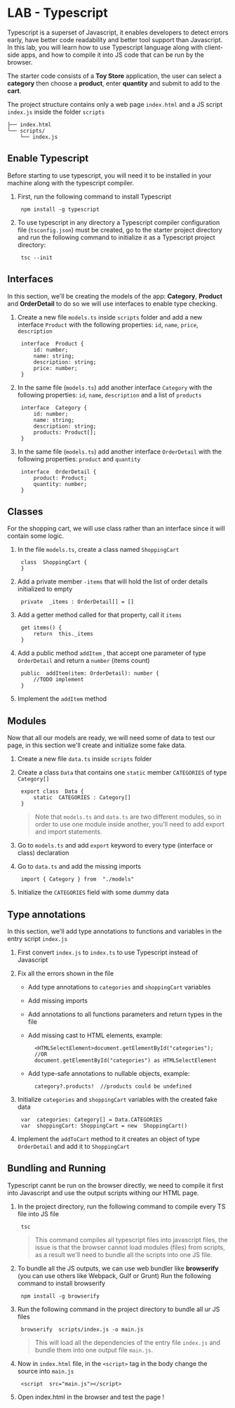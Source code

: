 
# LAB - Typescript

  
  
Typescript is a superset of Javascript, it enables developers to detect errors early, have better code readability and better tool support than Javascript.
In this lab, you will learn how to use Typescript language along with client-side apps, and how to compile it into JS code that can be run by the browser.

The starter code consists of a **Toy Store** application, the user can select a **category** then choose a **product**, enter **quantity** and submit to add to the **cart**.

The project structure contains only a web page `index.html`  and a JS script `index.js` inside the folder `scripts`


	├── index.html 
	└── scripts/
		└── index.js

  

  

## Enable Typescript

Before starting to use typescript, you will need it to be installed in your machine along with the typescript compiler.

1. First, run the following command to install Typescript

		npm install -g typescript

2. To use typescript in any directory a Typescript compiler configuration file (`tsconfig.json`) must be created, go to the starter project directory and run the following command to initialize it as a Typescript project directory:
	
		tsc --init
		
## Interfaces 
In this section, we'll be creating the models of the app: **Category**, **Product** and **OrderDetail**  to do so we will use interfaces to enable type checking.

1. Create a new file `models.ts` inside `scripts` folder and add a new interface `Product` with the following properties: `id`, `name`, `price`, `description`

  
		interface  Product {
			id: number;
			name: string;
			description: string;
			price: number;
		}
2. In the same file (`models.ts`) add another interface `Category` with the following properties: `id`, `name`,  `description` and a list of `products`

		interface  Category {
			id: number;
			name: string;
			description: string;
			products: Product[];
		}
3. In the same file (`models.ts`) add another interface `OrderDetail` with the following properties: `product` and `quantity`

		interface  OrderDetail {
			product: Product;
			quantity: number;
		}

## Classes 
For the shopping cart, we will use class rather than an interface since it will contain some logic.

1. In the file `models.ts`, create a class named `ShoppingCart`
		
		class  ShoppingCart {
		}
2. Add a private member `-items` that will hold the list of order details initialized to empty

		private  _items : OrderDetail[] = []
3. Add a getter method called for that property, call it `items`

		get items() {
			return  this._items
		}
4. Add a public method `addItem` , that accept one parameter of type `OrderDetail` and return a `number` (items count)

		public  addItem(item: OrderDetail): number {
			//TODO implement
		}
5. Implement the `addItem` method

## Modules
Now that all our models are ready, we will need some of data to test our page, in this section we'll create and initialize some fake data.

1. Create a new file `data.ts` inside `scripts` folder
2. Create a class `Data`  that contains one `static` member `CATEGORIES` of type `Category[]`
	
		export class  Data {
			static  CATEGORIES : Category[]
		}

	> Note that `models.ts` and `data.ts` are two different modules, so in order to use one module inside another, you'll need to add export and import statements.

3. Go to `models.ts` and add `export` keyword to every type (interface or class) declaration
4. Go to `data.ts` and add the missing imports
		
		import { Category } from  "./models"
5. Initialize the `CATEGORIES` field with some dummy data

## Type annotations
In this section, we'll add type annotations to functions and variables in the entry script `index.js`

1. First convert `index.js` to `index.ts` to use Typescript instead of Javascript
2. Fix all the errors shown in the file
	- Add type annotations to `categories` and `shoppingCart` variables
	- Add missing imports
	- Add  annotations to all functions parameters and return types in the file
	- Add missing cast to HTML elements, example:
	
			<HTMLSelectElement>document.getElementById("categories"); 
			//OR
			document.getElementById("categories") as HTMLSelectElement
	- Add type-safe annotations to nullable objects, example:
	
			category?.products!  //products could be undefined
 
3. Initialize `categories` and `shoppingCart` variables with the created fake data

		var  categories: Category[] = Data.CATEGORIES
		var  shoppingCart: ShoppingCart = new  ShoppingCart()
4. Implement the `addToCart` method to it creates an object of type `OrderDetail` and add it to `ShoppingCart` 
		


## Bundling and Running
Typescript cannt be run on the browser directly, we need to compile it first into Javascript and use the output scripts withing our HTML page.

1. In the project directory, run the following command to compile every TS file into JS file
			
		tsc

	> This command compiles all typescript files into javascript files, the issue is that the browser cannot load modules (files) from scripts, as a result we'll need to bundle all the scripts into one JS file.
	
2. To bundle all the JS outputs, we can use web bundler like **browserify** (you can use others like Webpack, Gulf or Grunt)
Run the following command to install browserify
		
		npm install -g browserify

3. Run the following command  in the project directory to bundle all ur JS files

		browserify  scripts/index.js -o main.js
		

	> This will load all the dependencies of the entry file `index.js` and bundle them into one output file `main.js`.
	
4. Now in `index.html` file, in the `<script>` tag in the body change the source into `main.js` 
	
		<script  src="main.js"></script>

6. Open index.html in the browser and test the page !
 

 